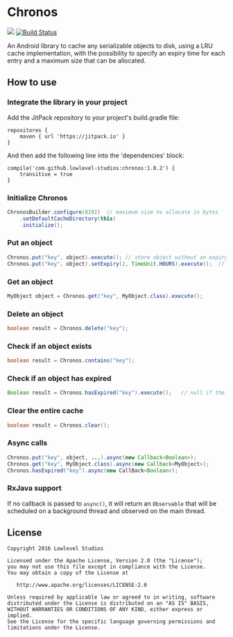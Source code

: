 # Chronos

[![](https://jitpack.io/v/lowlevel-studios/chronos.svg)](https://jitpack.io/#lowlevel-studios/chronos)
[![Build Status](https://travis-ci.org/lowlevel-studios/chronos.svg?branch=master)](https://travis-ci.org/lowlevel-studios/chronos)

An Android library to cache any serializable objects to disk, using a LRU cache implementation, with the possibility to specify an expiry time for each entry and a maximum size that can be allocated.

## How to use

### Integrate the library in your project

Add the JitPack repository to your project's build.gradle file:

```
repositores {
    maven { url 'https://jitpack.io' }
}
```

And then add the following line into the 'dependencies' block:

```
compile('com.github.lowlevel-studios:chronos:1.0.2') {
    transitive = true
}
```

### Initialize Chronos

```java
ChronosBuilder.configure(8192)  // maximum size to allocate in bytes
    .setDefaultCacheDirectory(this)
    .initialize();
```

### Put an object

```java
Chronos.put("key", object).execute(); // store object without an expiry
Chronos.put("key", object).setExpiry(2, TimeUnit.HOURS).execute();  // store object with an expiry of 2 hours
```

### Get an object

```java
MyObject object = Chronos.get("key", MyObject.class).execute();
```

### Delete an object

```java
boolean result = Chronos.delete("key");
```

### Check if an object exists

```java
boolean result = Chronos.contains("key");
```

### Check if an object has expired

```java
Boolean result = Chronos.hasExpired("key").execute();   // null if the object does not exist
```

### Clear the entire cache

```java
boolean result = Chronos.clear();
```

### Async calls
```java
Chronos.put("key", object, ...).async(new Callback<Boolean>);
Chronos.get("key", MyObject.class).async(new Callback<MyObject>);
Chronos.hasExpired("key").async(new CallBack<Boolean>);
```

### RxJava support

If no callback is passed to ```async()```, it will return an ```Observable``` that will be scheduled on a background thread and observed on the main thread.

## License

    Copyright 2016 Lowlevel Studios

    Licensed under the Apache License, Version 2.0 (the "License");
    you may not use this file except in compliance with the License.
    You may obtain a copy of the License at
    
       http://www.apache.org/licenses/LICENSE-2.0
    
    Unless required by applicable law or agreed to in writing, software
    distributed under the License is distributed on an "AS IS" BASIS,
    WITHOUT WARRANTIES OR CONDITIONS OF ANY KIND, either express or implied.
    See the License for the specific language governing permissions and
    limitations under the License.
